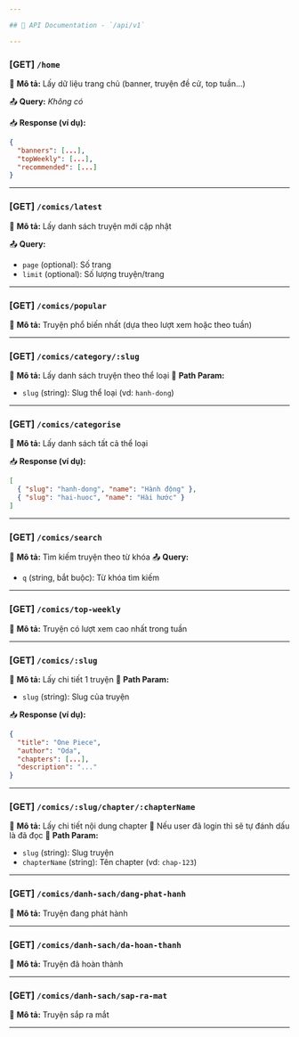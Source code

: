 ```yaml
---

## 📘 API Documentation - `/api/v1`

---
```


### **\[GET] `/home`**

📌 **Mô tả:** Lấy dữ liệu trang chủ (banner, truyện đề cử, top tuần...)

📤 **Query:** *Không có*

📥 **Response (ví dụ):**

```json
{
  "banners": [...],
  "topWeekly": [...],
  "recommended": [...]
}
```

---

### **\[GET] `/comics/latest`**

📌 **Mô tả:** Lấy danh sách truyện mới cập nhật

📤 **Query:**

* `page` (optional): Số trang
* `limit` (optional): Số lượng truyện/trang

---

### **\[GET] `/comics/popular`**

📌 **Mô tả:** Truyện phổ biến nhất (dựa theo lượt xem hoặc theo tuần)

---

### **\[GET] `/comics/category/:slug`**

📌 **Mô tả:** Lấy danh sách truyện theo thể loại
🔑 **Path Param:**

* `slug` (string): Slug thể loại (vd: `hanh-dong`)

---

### **\[GET] `/comics/categorise`**

📌 **Mô tả:** Lấy danh sách tất cả thể loại

📥 **Response (ví dụ):**

```json
[
  { "slug": "hanh-dong", "name": "Hành động" },
  { "slug": "hai-huoc", "name": "Hài hước" }
]
```

---

### **\[GET] `/comics/search`**

📌 **Mô tả:** Tìm kiếm truyện theo từ khóa
📤 **Query:**

* `q` (string, bắt buộc): Từ khóa tìm kiếm

---

### **\[GET] `/comics/top-weekly`**

📌 **Mô tả:** Truyện có lượt xem cao nhất trong tuần

---

### **\[GET] `/comics/:slug`**

📌 **Mô tả:** Lấy chi tiết 1 truyện
🔑 **Path Param:**

* `slug` (string): Slug của truyện

📥 **Response (ví dụ):**

```json
{
  "title": "One Piece",
  "author": "Oda",
  "chapters": [...],
  "description": "..."
}
```

---

### **\[GET] `/comics/:slug/chapter/:chapterName`**

📌 **Mô tả:** Lấy chi tiết nội dung chapter
🔐 Nếu user đã login thì sẽ tự đánh dấu là đã đọc
🔑 **Path Param:**

* `slug` (string): Slug truyện
* `chapterName` (string): Tên chapter (vd: `chap-123`)

---

### **\[GET] `/comics/danh-sach/dang-phat-hanh`**

📌 **Mô tả:** Truyện đang phát hành

---

### **\[GET] `/comics/danh-sach/da-hoan-thanh`**

📌 **Mô tả:** Truyện đã hoàn thành

---

### **\[GET] `/comics/danh-sach/sap-ra-mat`**

📌 **Mô tả:** Truyện sắp ra mắt

---

